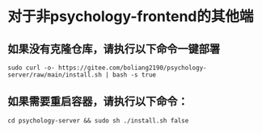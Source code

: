 # 对于非psychology-frontend的其他端
## 如果没有克隆仓库，请执行以下命令一键部署
```
sudo curl -o- https://gitee.com/boliang2190/psychology-server/raw/main/install.sh | bash -s true
```
## 如果需要重启容器，请执行以下命令：
```
cd psychology-server && sudo sh ./install.sh false
```